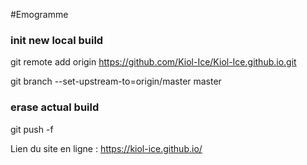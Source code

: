 #Emogramme

### init new local build
git remote add origin https://github.com/Kiol-Ice/Kiol-Ice.github.io.git

git branch --set-upstream-to=origin/master master

### erase actual build
git push -f


Lien du site en ligne : https://kiol-ice.github.io/